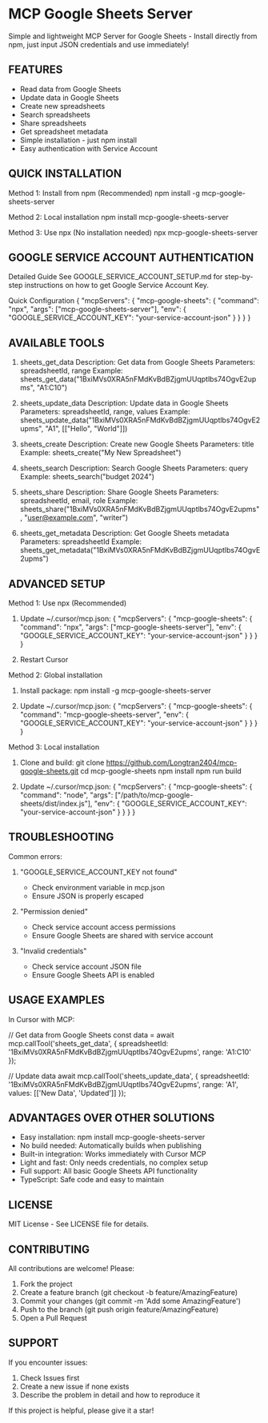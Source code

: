 MCP Google Sheets Server
========================

Simple and lightweight MCP Server for Google Sheets - Install directly from npm, just input JSON credentials and use immediately!

FEATURES
--------

* Read data from Google Sheets
* Update data in Google Sheets
* Create new spreadsheets
* Search spreadsheets
* Share spreadsheets
* Get spreadsheet metadata
* Simple installation - just npm install
* Easy authentication with Service Account

QUICK INSTALLATION
------------------

Method 1: Install from npm (Recommended)
npm install -g mcp-google-sheets-server

Method 2: Local installation
npm install mcp-google-sheets-server

Method 3: Use npx (No installation needed)
npx mcp-google-sheets-server

GOOGLE SERVICE ACCOUNT AUTHENTICATION
------------------------------------

Detailed Guide
See GOOGLE_SERVICE_ACCOUNT_SETUP.md for step-by-step instructions on how to get Google Service Account Key.

Quick Configuration
{
  "mcpServers": {
    "mcp-google-sheets": {
      "command": "npx",
      "args": ["mcp-google-sheets-server"],
      "env": {
        "GOOGLE_SERVICE_ACCOUNT_KEY": "your-service-account-json"
      }
    }
  }
}

AVAILABLE TOOLS
---------------

1. sheets_get_data
   Description: Get data from Google Sheets
   Parameters: spreadsheetId, range
   Example: sheets_get_data("1BxiMVs0XRA5nFMdKvBdBZjgmUUqptlbs74OgvE2upms", "A1:C10")

2. sheets_update_data
   Description: Update data in Google Sheets
   Parameters: spreadsheetId, range, values
   Example: sheets_update_data("1BxiMVs0XRA5nFMdKvBdBZjgmUUqptlbs74OgvE2upms", "A1", [["Hello", "World"]])

3. sheets_create
   Description: Create new Google Sheets
   Parameters: title
   Example: sheets_create("My New Spreadsheet")

4. sheets_search
   Description: Search Google Sheets
   Parameters: query
   Example: sheets_search("budget 2024")

5. sheets_share
   Description: Share Google Sheets
   Parameters: spreadsheetId, email, role
   Example: sheets_share("1BxiMVs0XRA5nFMdKvBdBZjgmUUqptlbs74OgvE2upms", "user@example.com", "writer")

6. sheets_get_metadata
   Description: Get Google Sheets metadata
   Parameters: spreadsheetId
   Example: sheets_get_metadata("1BxiMVs0XRA5nFMdKvBdBZjgmUUqptlbs74OgvE2upms")

ADVANCED SETUP
--------------

Method 1: Use npx (Recommended)

1. Update ~/.cursor/mcp.json:
   {
     "mcpServers": {
       "mcp-google-sheets": {
         "command": "npx",
         "args": ["mcp-google-sheets-server"],
         "env": {
           "GOOGLE_SERVICE_ACCOUNT_KEY": "your-service-account-json"
         }
       }
     }
   }

2. Restart Cursor

Method 2: Global installation

1. Install package:
   npm install -g mcp-google-sheets-server

2. Update ~/.cursor/mcp.json:
   {
     "mcpServers": {
       "mcp-google-sheets": {
         "command": "mcp-google-sheets-server",
         "env": {
           "GOOGLE_SERVICE_ACCOUNT_KEY": "your-service-account-json"
         }
       }
     }
   }

Method 3: Local installation

1. Clone and build:
   git clone https://github.com/Longtran2404/mcp-google-sheets.git
   cd mcp-google-sheets
   npm install
   npm run build

2. Update ~/.cursor/mcp.json:
   {
     "mcpServers": {
       "mcp-google-sheets": {
         "command": "node",
         "args": ["/path/to/mcp-google-sheets/dist/index.js"],
         "env": {
           "GOOGLE_SERVICE_ACCOUNT_KEY": "your-service-account-json"
         }
       }
     }
   }

TROUBLESHOOTING
---------------

Common errors:

1. "GOOGLE_SERVICE_ACCOUNT_KEY not found"
   - Check environment variable in mcp.json
   - Ensure JSON is properly escaped

2. "Permission denied"
   - Check service account access permissions
   - Ensure Google Sheets are shared with service account

3. "Invalid credentials"
   - Check service account JSON file
   - Ensure Google Sheets API is enabled

USAGE EXAMPLES
--------------

In Cursor with MCP:

// Get data from Google Sheets
const data = await mcp.callTool('sheets_get_data', {
  spreadsheetId: '1BxiMVs0XRA5nFMdKvBdBZjgmUUqptlbs74OgvE2upms',
  range: 'A1:C10'
});

// Update data
await mcp.callTool('sheets_update_data', {
  spreadsheetId: '1BxiMVs0XRA5nFMdKvBdBZjgmUUqptlbs74OgvE2upms',
  range: 'A1',
  values: [['New Data', 'Updated']]
});

ADVANTAGES OVER OTHER SOLUTIONS
-------------------------------

* Easy installation: npm install mcp-google-sheets-server
* No build needed: Automatically builds when publishing
* Built-in integration: Works immediately with Cursor MCP
* Light and fast: Only needs credentials, no complex setup
* Full support: All basic Google Sheets API functionality
* TypeScript: Safe code and easy to maintain

LICENSE
-------

MIT License - See LICENSE file for details.

CONTRIBUTING
------------

All contributions are welcome! Please:

1. Fork the project
2. Create a feature branch (git checkout -b feature/AmazingFeature)
3. Commit your changes (git commit -m 'Add some AmazingFeature')
4. Push to the branch (git push origin feature/AmazingFeature)
5. Open a Pull Request

SUPPORT
-------

If you encounter issues:

1. Check Issues first
2. Create a new issue if none exists
3. Describe the problem in detail and how to reproduce it

If this project is helpful, please give it a star!
